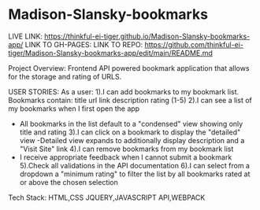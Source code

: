 # Madison-Slansky-bookmarks

LIVE LINK: https://thinkful-ei-tiger.github.io/Madison-Slansky-bookmarks-app/
LINK TO GH-PAGES:
LINK TO REPO: https://github.com/thinkful-ei-tiger/Madison-Slansky-bookmarks-app/edit/main/README.md


Project Overview:
Frontend API powered bookmark application that allows for the storage and rating of URLS. 

USER STORIES:
As a user:
1).I can add bookmarks to my bookmark list. Bookmarks contain:
  title
  url link
  description
  rating (1-5)
2).I can see a list of my bookmarks when I first open the app
  - All bookmarks in the list default to a "condensed" view showing only title and rating
3).I can click on a bookmark to display the "detailed" view
  -Detailed view expands to additionally display description and a "Visit Site" link
4).I can remove bookmarks from my bookmark list
  - I receive appropriate feedback when I cannot submit a bookmark
5).Check all validations in the API documentation
6).I can select from a dropdown a "minimum rating" to filter the list by all bookmarks rated at or above the chosen selection

Tech Stack: 
HTML,CSS
JQUERY,JAVASCRIPT
API,WEBPACK
